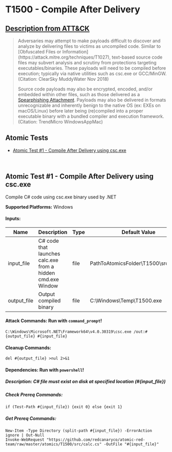 # T1500 - Compile After Delivery
## [Description from ATT&CK](https://attack.mitre.org/wiki/Technique/T1500)
<blockquote>Adversaries may attempt to make payloads difficult to discover and analyze by delivering files to victims as uncompiled code. Similar to [Obfuscated Files or Information](https://attack.mitre.org/techniques/T1027), text-based source code files may subvert analysis and scrutiny from protections targeting executables/binaries. These payloads will need to be compiled before execution; typically via native utilities such as csc.exe or GCC/MinGW.(Citation: ClearSky MuddyWater Nov 2018)

Source code payloads may also be encrypted, encoded, and/or embedded within other files, such as those delivered as a [Spearphishing Attachment](https://attack.mitre.org/techniques/T1193). Payloads may also be delivered in formats unrecognizable and inherently benign to the native OS (ex: EXEs on macOS/Linux) before later being (re)compiled into a proper executable binary with a bundled compiler and execution framework.(Citation: TrendMicro WindowsAppMac)
</blockquote>

## Atomic Tests

- [Atomic Test #1 - Compile After Delivery using csc.exe](#atomic-test-1---compile-after-delivery-using-cscexe)


<br/>

## Atomic Test #1 - Compile After Delivery using csc.exe
Compile C# code using csc.exe binary used by .NET 

**Supported Platforms:** Windows




#### Inputs:
| Name | Description | Type | Default Value | 
|------|-------------|------|---------------|
| input_file | C# code that launches calc.exe from a hidden cmd.exe Window | file | PathToAtomicsFolder&#92;T1500&#92;src&#92;calc.cs|
| output_file | Output compiled binary | file | C:&#92;Windows&#92;Temp&#92;T1500.exe|


#### Attack Commands: Run with `command_prompt`! 
```
C:\Windows\Microsoft.NET\Framework64\v4.0.30319\csc.exe /out:#{output_file} #{input_file}
```

#### Cleanup Commands:
```
del #{output_file} >nul 2>&1
```


#### Dependencies:  Run with `powershell`!
##### Description: C# file must exist on disk at specified location (#{input_file})
##### Check Prereq Commands:
```
if (Test-Path #{input_file}) {exit 0} else {exit 1} 
```
##### Get Prereq Commands:
```
New-Item -Type Directory (split-path #{input_file}) -ErrorAction ignore | Out-Null
Invoke-WebRequest "https://github.com/redcanaryco/atomic-red-team/raw/master/atomics/T1500/src/calc.cs" -OutFile "#{input_file}"
```




<br/>
